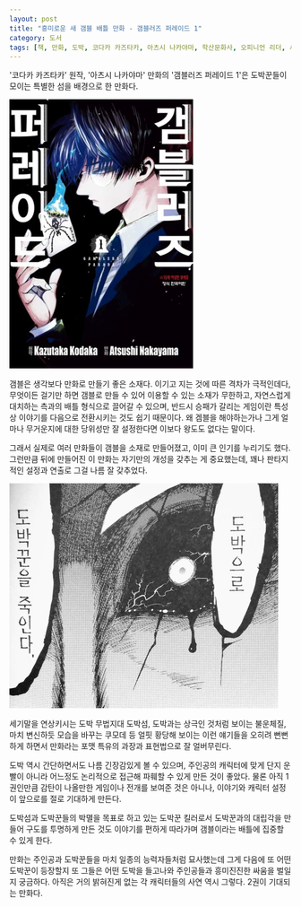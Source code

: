 ```yaml
---
layout: post
title: "흥미로운 새 갬블 배틀 만화 - 갬블러즈 퍼레이드 1"
category: 도서
tags: [책, 만화, 도박, 코다카 카즈타카, 아츠시 나카야마, 학산문화사, 오피니언 리더, 서평]
---
```


'코다카 카즈타카' 원작,
'아츠시 나카야마' 만화의
'갬블러즈 퍼레이드 1'은
도박꾼들이 모이는 특별한 섬을 배경으로 한 만화다.

![커버](/images/gamblers-parade-1-comic-book-h480.jpg)

갬블은 생각보다 만화로 만들기 좋은 소재다.
이기고 지는 것에 따른 격차가 극적인데다,
무엇이든 걸기만 하면 갬블로 만들 수 있어 이용할 수 있는 소재가 무한하고,
자연스럽게 대치하는 측과의 배틀 형식으로 끌어갈 수 있으며,
반드시 승패가 갈리는 게임이란 특성상 이야기를 다음으로 전환시키는 것도 쉽기 때문이다.
왜 겜블을 해야하는가나 그게 얼마나 무거운지에 대한 당위성만 잘 설정한다면 이보다 왕도도 없다는 말이다.

그래서 실제로 여러 만화들이 갬블을 소재로 만들어졌고, 이미 큰 인기를 누리기도 했다.
그런만큼 뒤에 만들어진 이 만화는 자기만의 개성을 갖추는 게 중요했는데,
꽤나 판타지적인 설정과 연출로 그걸 나름 잘 갖추었다.

![48p](/images/gamblers-parade-1-comic-book-p048.jpg)

세기말을 연상키시는 도박 무법지대 도박섬,
도박과는 상극인 것처럼 보이는 불운체질,
마치 변신하듯 모습을 바꾸는 쿠모데 등
얼핏 황당해 보이는 이런 얘기들을
오히려 뻔뻔하게 하면서 만화라는 포맷 특유의 과장과 표현법으로 잘 얼버무린다.

도박 역시 간단하면서도 나름 긴장감있게 볼 수 있으며,
주인공의 캐릭터에 맞게 단지 운빨이 아니라 어느정도 논리적으로 접근해 파훼할 수 있게 만든 것이 좋았다.
물론 아직 1권인만큼 감탄이 나올만한 게임이나 전개를 보여준 것은 아니나,
이야기와 캐릭터 설정이 앞으로를 절로 기대하게 만든다.

도박섬과 도박꾼들의 박멸을 목표로 하고 있는 도박꾼 킬러로서
도박꾼과의 대립각을 만들어 구도를 투명하게 만든 것도
이야기를 편하게 따라가며 갬블이라는 배틀에 집중할 수 있게 한다.

만화는 주인공과 도박꾼들을 마치 일종의 능력자들처럼 묘사했는데
그게 다음에 또 어떤 도박꾼이 등장할지
또 그들은 어떤 도박을 들고나와 주인공들과 흥미진진한 싸움을 벌일지 궁금하다.
아직은 거의 밝혀진게 없는 각 캐릭터들의 사연 역시 그렇다.
2권이 기대되는 만화다.
